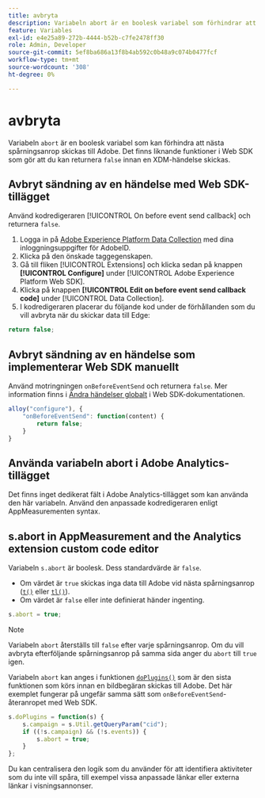 ```yaml
---
title: avbryta
description: Variabeln abort är en boolesk variabel som förhindrar att en träff skickas till datainsamlingsservrar i Adobe.
feature: Variables
exl-id: e4e25a89-272b-4444-b52b-c7fe2478ff30
role: Admin, Developer
source-git-commit: 5ef8ba686a13f8b4ab592c0b48a9c074b0477fcf
workflow-type: tm+mt
source-wordcount: '308'
ht-degree: 0%

---
```


# avbryta

Variabeln `abort` är en boolesk variabel som kan förhindra att nästa spårningsanrop skickas till Adobe. Det finns liknande funktioner i Web SDK som gör att du kan returnera `false` innan en XDM-händelse skickas.

## Avbryt sändning av en händelse med Web SDK-tillägget

Använd kodredigeraren [!UICONTROL On before event send callback] och returnera `false`.

1. Logga in på [Adobe Experience Platform Data Collection](https://experience.adobe.com/data-collection) med dina inloggningsuppgifter för AdobeID.
1. Klicka på den önskade taggegenskapen.
1. Gå till fliken [!UICONTROL Extensions] och klicka sedan på knappen **[!UICONTROL Configure]** under [!UICONTROL Adobe Experience Platform Web SDK].
1. Klicka på knappen **[!UICONTROL Edit on before event send callback code]** under [!UICONTROL Data Collection].
1. I kodredigeraren placerar du följande kod under de förhållanden som du vill avbryta när du skickar data till Edge:

```js
return false;
```

## Avbryt sändning av en händelse som implementerar Web SDK manuellt

Använd motringningen `onBeforeEventSend` och returnera `false`. Mer information finns i [Ändra händelser globalt](https://experienceleague.adobe.com/docs/experience-platform/edge/fundamentals/tracking-events.html?lang=sv-SE#modifying-events-globally) i Web SDK-dokumentationen.

```js
alloy("configure"), {
    "onBeforeEventSend": function(content) {
        return false;
    }
}
```

## Använda variabeln abort i Adobe Analytics-tillägget

Det finns inget dedikerat fält i Adobe Analytics-tillägget som kan använda den här variabeln. Använd den anpassade kodredigeraren enligt AppMeasurementen syntax.

## s.abort in AppMeasurement and the Analytics extension custom code editor

Variabeln `s.abort` är boolesk. Dess standardvärde är `false`.

* Om värdet är `true` skickas inga data till Adobe vid nästa spårningsanrop ([`t()`](../functions/t-method.md) eller [`tl()`](../functions/tl-method.md)).
* Om värdet är `false` eller inte definierat händer ingenting.

```js
s.abort = true;
```

>[!NOTE]
>
>Variabeln `abort` återställs till `false` efter varje spårningsanrop. Om du vill avbryta efterföljande spårningsanrop på samma sida anger du `abort` till `true` igen.

Variabeln `abort` kan anges i funktionen [`doPlugins()`](../functions/doplugins.md) som är den sista funktionen som körs innan en bildbegäran skickas till Adobe. Det här exemplet fungerar på ungefär samma sätt som `onBeforeEventSend`-återanropet med Web SDK.

```js
s.doPlugins = function(s) {
    s.campaign = s.Util.getQueryParam("cid");
    if ((!s.campaign) && (!s.events)) {
        s.abort = true;
    }
};
```

Du kan centralisera den logik som du använder för att identifiera aktiviteter som du inte vill spåra, till exempel vissa anpassade länkar eller externa länkar i visningsannonser.
